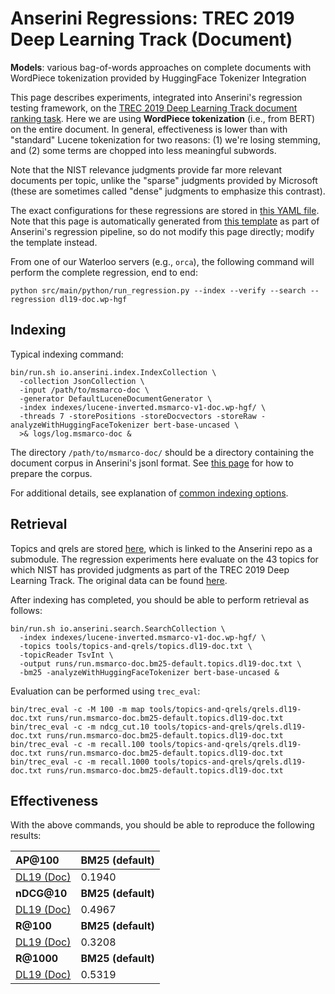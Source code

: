 # Anserini Regressions: TREC 2019 Deep Learning Track (Document)

**Models**: various bag-of-words approaches on complete documents with WordPiece tokenization provided by HuggingFace Tokenizer Integration

This page describes experiments, integrated into Anserini's regression testing framework, on the [TREC 2019 Deep Learning Track document ranking task](https://trec.nist.gov/data/deep2019.html).
Here we are using **WordPiece tokenization** (i.e., from BERT) on the entire document.
In general, effectiveness is lower than with "standard" Lucene tokenization for two reasons: (1) we're losing stemming, and (2) some terms are chopped into less meaningful subwords.

Note that the NIST relevance judgments provide far more relevant documents per topic, unlike the "sparse" judgments provided by Microsoft (these are sometimes called "dense" judgments to emphasize this contrast).

The exact configurations for these regressions are stored in [this YAML file](../../src/main/resources/regression/dl19-doc.wp-hgf.yaml).
Note that this page is automatically generated from [this template](../../src/main/resources/docgen/templates/dl19-doc.wp-hgf.template) as part of Anserini's regression pipeline, so do not modify this page directly; modify the template instead.

From one of our Waterloo servers (e.g., `orca`), the following command will perform the complete regression, end to end:

```
python src/main/python/run_regression.py --index --verify --search --regression dl19-doc.wp-hgf
```

## Indexing

Typical indexing command:

```
bin/run.sh io.anserini.index.IndexCollection \
  -collection JsonCollection \
  -input /path/to/msmarco-doc \
  -generator DefaultLuceneDocumentGenerator \
  -index indexes/lucene-inverted.msmarco-v1-doc.wp-hgf/ \
  -threads 7 -storePositions -storeDocvectors -storeRaw -analyzeWithHuggingFaceTokenizer bert-base-uncased \
  >& logs/log.msmarco-doc &
```

The directory `/path/to/msmarco-doc/` should be a directory containing the document corpus in Anserini's jsonl format.
See [this page](../../docs/experiments-msmarco-doc-doc2query-details.md) for how to prepare the corpus.

For additional details, see explanation of [common indexing options](../../docs/common-indexing-options.md).

## Retrieval

Topics and qrels are stored [here](https://github.com/castorini/anserini-tools/tree/master/topics-and-qrels), which is linked to the Anserini repo as a submodule.
The regression experiments here evaluate on the 43 topics for which NIST has provided judgments as part of the TREC 2019 Deep Learning Track.
The original data can be found [here](https://trec.nist.gov/data/deep2019.html).

After indexing has completed, you should be able to perform retrieval as follows:

```
bin/run.sh io.anserini.search.SearchCollection \
  -index indexes/lucene-inverted.msmarco-v1-doc.wp-hgf/ \
  -topics tools/topics-and-qrels/topics.dl19-doc.txt \
  -topicReader TsvInt \
  -output runs/run.msmarco-doc.bm25-default.topics.dl19-doc.txt \
  -bm25 -analyzeWithHuggingFaceTokenizer bert-base-uncased &
```

Evaluation can be performed using `trec_eval`:

```
bin/trec_eval -c -M 100 -m map tools/topics-and-qrels/qrels.dl19-doc.txt runs/run.msmarco-doc.bm25-default.topics.dl19-doc.txt
bin/trec_eval -c -m ndcg_cut.10 tools/topics-and-qrels/qrels.dl19-doc.txt runs/run.msmarco-doc.bm25-default.topics.dl19-doc.txt
bin/trec_eval -c -m recall.100 tools/topics-and-qrels/qrels.dl19-doc.txt runs/run.msmarco-doc.bm25-default.topics.dl19-doc.txt
bin/trec_eval -c -m recall.1000 tools/topics-and-qrels/qrels.dl19-doc.txt runs/run.msmarco-doc.bm25-default.topics.dl19-doc.txt
```

## Effectiveness

With the above commands, you should be able to reproduce the following results:

| **AP@100**                                                                                                   | **BM25 (default)**|
|:-------------------------------------------------------------------------------------------------------------|-----------|
| [DL19 (Doc)](https://trec.nist.gov/data/deep2019.html)                                                       | 0.1940    |
| **nDCG@10**                                                                                                  | **BM25 (default)**|
| [DL19 (Doc)](https://trec.nist.gov/data/deep2019.html)                                                       | 0.4967    |
| **R@100**                                                                                                    | **BM25 (default)**|
| [DL19 (Doc)](https://trec.nist.gov/data/deep2019.html)                                                       | 0.3208    |
| **R@1000**                                                                                                   | **BM25 (default)**|
| [DL19 (Doc)](https://trec.nist.gov/data/deep2019.html)                                                       | 0.5319    |
